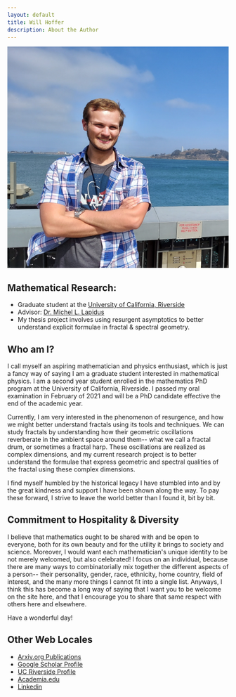 ```yaml
---
layout: default
title: Will Hoffer
description: About the Author
---
```


<img src="https://raw.githubusercontent.com/WillHoffer/WillHoffer.github.io/main/uploads/media/images/Will_Hoffer_SF_Exploratorium_Balcony_(Square).jpg" class="portrait">

## Mathematical Research:
- Graduate student at the [University of California, Riverside](https://mathdept.ucr.edu/)
- Advisor: [Dr. Michel L. Lapidus](http://math.ucr.edu/~lapidus/)
- My thesis project involves using resurgent asymptotics to better understand explicit formulae in fractal & spectral geometry.


## Who am I?
I call myself an aspiring mathematician and physics enthusiast, which is just a fancy way of saying I am a graduate student interested in mathematical physics. I am a second year student enrolled in the mathematics PhD program at the University of California, Riverside. I passed my oral examination in February of 2021 and will be a PhD candidate effective the end of the academic year.

Currently, I am very interested in the phenomenon of resurgence, and how we might better understand fractals using its tools and techniques. We can study fractals by understanding how their geometric oscillations reverberate in the ambient space around them-- what we call a fractal drum, or sometimes a fractal harp. These oscillations are realized as complex dimensions, and my current research project is to better understand the formulae that express geometric and spectral qualities of the fractal using these complex dimensions.

I find myself humbled by the historical legacy I have stumbled into and by the great kindness and support I have been shown along the way. To pay these forward, I strive to leave the world better than I found it, bit by bit.

## Commitment to Hospitality & Diversity
I believe that mathematics ought to be shared with and be open to everyone, both for its own beauty and for the utility it brings to society and science. Moreover, I would want each mathematician's unique identity to be not merely welcomed, but also celebrated! I focus on an individual, because there are many ways to combinatorially mix together the different aspects of a person-- their personality, gender, race, ethnicity, home country, field of interest, and the many more things I cannot fit into a single list. Anyways, I think this has become a long way of saying that I want you to be welcome on the site here, and that I encourage you to share that same respect with others here and elsewhere.

Have a wonderful day!

## Other Web Locales
  - [Arxiv.org Publications](https://arxiv.org/search/math?searchtype=author&query=Hoffer%2C+W)
  - [Google Scholar Profile](https://scholar.google.com/citations?user=kaJEJSoAAAAJ&hl=en&authuser=1)
  - [UC Riverside Profile](https://mathdept.ucr.edu/people/william-hoffer)
  - [Academia.edu](https://ucriverside.academia.edu/WillHoffer)
  - [Linkedin](https://www.linkedin.com/in/will-hoffer-80844a204/)

